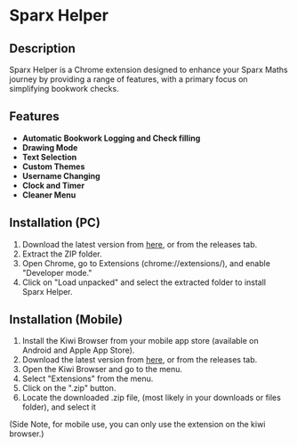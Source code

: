 # Sparx Helper

## Description
Sparx Helper is a Chrome extension designed to enhance your Sparx Maths journey by providing a range of features, with a primary focus on simplifying bookwork checks.

## Features
- **Automatic Bookwork Logging and Check filling**
- **Drawing Mode**
- **Text Selection**
- **Custom Themes**
- **Username Changing**
- **Clock and Timer**
- **Cleaner Menu**

## Installation (PC)
1. Download the latest version from [here](https://github.com/davedude1011/sparx-helper/archive/refs/tags/v1.1.0.zip), or from the releases tab.
3. Extract the ZIP folder.
4. Open Chrome, go to Extensions (chrome://extensions/), and enable "Developer mode."
5. Click on "Load unpacked" and select the extracted folder to install Sparx Helper.

## Installation (Mobile)
1. Install the Kiwi Browser from your mobile app store (available on Android and Apple App Store).
2. Download the latest version from [here](https://github.com/davedude1011/sparx-helper/archive/refs/tags/v1.1.0.zip), or from the releases tab.
3. Open the Kiwi Browser and go to the menu.
4. Select "Extensions" from the menu.
5. Click on the ".zip" button.
6. Locate the downloaded .zip file, (most likely in your downloads or files folder), and select it

(Side Note, for mobile use, you can only use the extension on the kiwi browser.)
